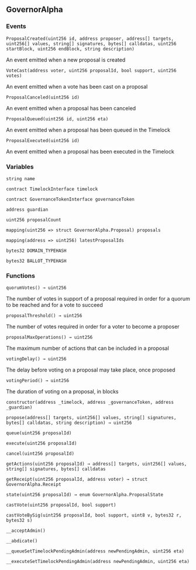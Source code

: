 ## GovernorAlpha





### Events
```solidity
ProposalCreated(uint256 id, address proposer, address[] targets, uint256[] values, string[] signatures, bytes[] calldatas, uint256 startBlock, uint256 endBlock, string description)
```

An event emitted when a new proposal is created



```solidity
VoteCast(address voter, uint256 proposalId, bool support, uint256 votes)
```

An event emitted when a vote has been cast on a proposal



```solidity
ProposalCanceled(uint256 id)
```

An event emitted when a proposal has been canceled



```solidity
ProposalQueued(uint256 id, uint256 eta)
```

An event emitted when a proposal has been queued in the Timelock



```solidity
ProposalExecuted(uint256 id)
```

An event emitted when a proposal has been executed in the Timelock




### Variables
```solidity
string name
```

```solidity
contract TimelockInterface timelock
```

```solidity
contract GovernanceTokenInterface governanceToken
```

```solidity
address guardian
```

```solidity
uint256 proposalCount
```

```solidity
mapping(uint256 => struct GovernorAlpha.Proposal) proposals
```

```solidity
mapping(address => uint256) latestProposalIds
```

```solidity
bytes32 DOMAIN_TYPEHASH
```

```solidity
bytes32 BALLOT_TYPEHASH
```


### Functions
```solidity
quorumVotes() → uint256
```

The number of votes in support of a proposal required in order for a quorum to be reached and for a vote to succeed



```solidity
proposalThreshold() → uint256
```

The number of votes required in order for a voter to become a proposer



```solidity
proposalMaxOperations() → uint256
```

The maximum number of actions that can be included in a proposal



```solidity
votingDelay() → uint256
```

The delay before voting on a proposal may take place, once proposed



```solidity
votingPeriod() → uint256
```

The duration of voting on a proposal, in blocks



```solidity
constructor(address _timelock, address _governanceToken, address _guardian)
```





```solidity
propose(address[] targets, uint256[] values, string[] signatures, bytes[] calldatas, string description) → uint256
```





```solidity
queue(uint256 proposalId)
```





```solidity
execute(uint256 proposalId)
```





```solidity
cancel(uint256 proposalId)
```





```solidity
getActions(uint256 proposalId) → address[] targets, uint256[] values, string[] signatures, bytes[] calldatas
```





```solidity
getReceipt(uint256 proposalId, address voter) → struct GovernorAlpha.Receipt
```





```solidity
state(uint256 proposalId) → enum GovernorAlpha.ProposalState
```





```solidity
castVote(uint256 proposalId, bool support)
```





```solidity
castVoteBySig(uint256 proposalId, bool support, uint8 v, bytes32 r, bytes32 s)
```





```solidity
__acceptAdmin()
```





```solidity
__abdicate()
```





```solidity
__queueSetTimelockPendingAdmin(address newPendingAdmin, uint256 eta)
```





```solidity
__executeSetTimelockPendingAdmin(address newPendingAdmin, uint256 eta)
```





